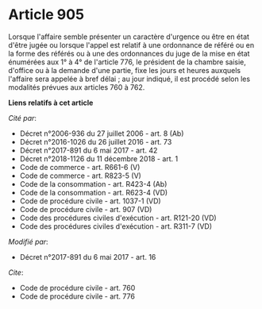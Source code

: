 # Article 905

Lorsque l'affaire semble présenter un caractère d'urgence ou être en état d'être jugée ou lorsque l'appel est relatif à une
ordonnance de référé ou en la forme des référés ou à une des ordonnances du juge de la mise en état énumérées aux 1° à 4° de
l'article 776, le président de la chambre saisie, d'office ou à la demande d'une partie, fixe les jours et heures auxquels
l'affaire sera appelée à bref délai ; au jour indiqué, il est procédé selon les modalités prévues aux articles 760 à 762.

**Liens relatifs à cet article**

_Cité par_:

  - Décret n°2006-936 du 27 juillet 2006 - art. 8 (Ab)
  - Décret n°2016-1026 du 26 juillet 2016 - art. 73
  - Décret n°2017-891 du 6 mai 2017 - art. 42
  - Décret n°2018-1126 du 11 décembre 2018 - art. 1
  - Code de commerce - art. R661-6 (V)
  - Code de commerce - art. R823-5 (V)
  - Code de la consommation - art. R423-4 (Ab)
  - Code de la consommation - art. R623-4 (VD)
  - Code de procédure civile - art. 1037-1 (VD)
  - Code de procédure civile - art. 907 (VD)
  - Code des procédures civiles d'exécution - art. R121-20 (VD)
  - Code des procédures civiles d'exécution - art. R311-7 (VD)

_Modifié par_:

  - Décret n°2017-891 du 6 mai 2017 - art. 16

_Cite_:

  - Code de procédure civile - art. 760
  - Code de procédure civile - art. 776
